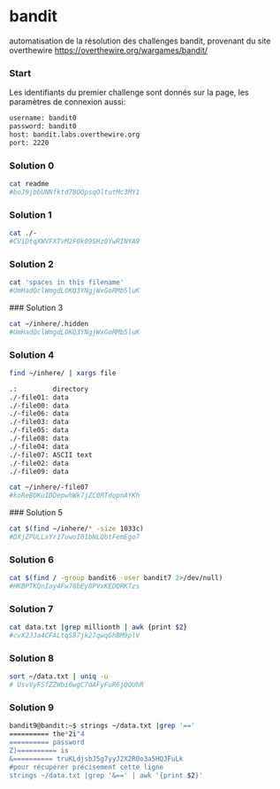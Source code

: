 # bandit
automatisation de la résolution des challenges bandit, provenant du site overthewire
https://overthewire.org/wargames/bandit/

### Start

Les identifiants du premier challenge sont donnés sur la page, les paramètres de connexion aussi:

```bash
username: bandit0
password: bandit0
host: bandit.labs.overthewire.org
port: 2220
```

### Solution 0

```bash
cat readme
#boJ9jbbUNNfktd78OOpsqOltutMc3MY1
```

### Solution 1

```bash
cat ./-
#CV1DtqXWVFXTvM2F0k09SHz0YwRINYA9
```

### Solution 2

```bash
cat 'spaces in this filename'
#UmHadQclWmgdLOKQ3YNgjWxGoRMb5luK
```

### Solution 3

```bash
cat ~/inhere/.hidden
#UmHadQclWmgdLOKQ3YNgjWxGoRMb5luK
```


### Solution 4

```bash
find ~/inhere/ | xargs file
```

```bash
.:         directory
./-file01: data
./-file00: data
./-file06: data
./-file03: data
./-file05: data
./-file08: data
./-file04: data
./-file07: ASCII text
./-file02: data
./-file09: data
```

```bash
cat ~/inhere/-file07
#koReBOKuIDDepwhWk7jZC0RTdopnAYKh
```

### Solution 5

```bash
cat $(find ~/inhere/* -size 1033c)
#DXjZPULLxYr17uwoI01bNLQbtFemEgo7
```

### Solution 6

```bash
cat $(find / -group bandit6 -user bandit7 2>/dev/null)
#HKBPTKQnIay4Fw76bEy8PVxKEDQRKTzs
```

### Solution 7

```bash
cat data.txt |grep millionth | awk {print $2}
#cvX2JJa4CFALtqS87jk27qwqGhBM9plV
```

### Solution 8

```bash
sort ~/data.txt | uniq -u
# UsvVyFSfZZWbi6wgC7dAFyFuR6jQQUhR
```

### Solution 9

```bash
bandit9@bandit:~$ strings ~/data.txt |grep '=='
========== the*2i"4
========== password
Z)========== is
&========== truKLdjsbJ5g7yyJ2X2R0o3a5HQJFuLk
#pour récupérer précisement cette ligne
strings ~/data.txt |grep '&==' | awk '{print $2}'
```

